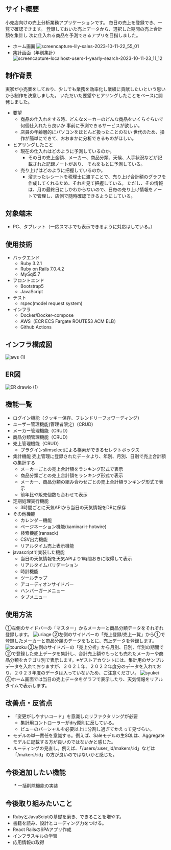 ## サイト概要
小売店向けの売上分析業務アプリケーションです。
毎日の売上を登録でき、一覧で確認できます。
登録しておいた売上データから、選択した期間の売上合計額を集計し
次に仕入れる商品を予測できるアプリを目指しました。
* ホーム画面
![screencapture-lily-sales-2023-10-11-22_55_01](https://github.com/misaku54/uriage_app/assets/123493228/95b0a91e-a9c4-42f6-98c1-30b6878332de)
* 集計画面（年別集計）
![screencapture-localhost-users-1-yearly-search-2023-10-11-23_11_12](https://github.com/misaku54/uriage_app/assets/123493228/75907f33-db1b-41de-a447-276b231e8c33)
## 制作背景
実家が小売業をしており、少しでも業務を効率化し業績に貢献したいという思いから制作を決意しました。
いただいた要望やヒアリングしたことをベースに開発しました。
* 要望
  * 商品の仕入れをする時、どんなメーカーのどんな商品をいくらぐらいで何個仕入れたら良いか
    事前に予測できるサービスが欲しい。
  * 店員の年齢層的にパソコンをほとんど扱ったことのない
    世代のため、操作が簡単にできて、おおまかに分析できるものがほしい。
* ヒアリングしたこと
  * 現在の仕入れはどのように予測しているのか。
    * その日の売上金額、メーカー、商品分類、天候、人手状況などが記載された記録ノートがあり、
      それをもとに予測している。
  * 売り上げはどのように把握しているのか。
    * 溜まったレシートを税理士に渡すことで、売り上げ合計額のグラフを作成してくれるため、それを見て把握している。
      ただし、その情報は、月の最終日にしかわからないので、日毎の売り上げ情報をノートで管理し、店側で随時確認できるようにしている。
## 対象端末
* PC、タブレット（一応スマホでも表示できるように対応はしている。）
## 使用技術
* バックエンド
  * Ruby 3.2.1
  * Ruby on Rails 7.0.4.2
  * MySql5.7
* フロントエンド
  * Bootstrap5
  * JavaScript
* テスト
  * rspec(model request system)
* インフラ
  * Docker/Docker-compose
  * AWS（ECR ECS Fargate ROUTE53 ACM ELB）
  * Github Actions  
## インフラ構成図
![aws (1)](https://github.com/misaku54/uriage_app/assets/123493228/2347a9c4-cbce-4857-ae78-f149526bfe7c)
## ER図
![ER drawio (1)](https://github.com/misaku54/uriage_app/assets/123493228/3665dedc-7364-4008-a488-739106d6f175)
## 機能一覧
* ログイン機能（クッキー保存、フレンドリーフォワーディング）
* ユーザー管理機能(管理者限定)（CRUD）
* メーカー管理機能（CRUD）
* 商品分類管理機能（CRUD）
* 売上管理機能（CRUD）
  * プラグインslimselectによる検索ができるセレクトボックス
* 集計機能
  売上管理に登録されたデータより、年別、月別、日別で売上合計額の集計する
  * メーカーごとの売上合計額をランキング形式で表示
  * 商品分類ごとの売上合計額をランキング形式で表示
  * メーカー、商品分類の組み合わせごとの売上合計額ランキング形式で表示
  * 前年比や販売個数も合わせて表示
* 定期処理実行機能
  * 3時間ごとに天気APIから当日の天気情報をDBに保存
* その他機能
  * カレンダー機能
  * ページネーション機能(kaminari＋hotwire)
  * 検索機能(ransack)
  * CSV出力機能
  * リアルタイム売上表示機能
* javascriptで実装した機能
  * 当日の天気情報を天気APIより1時間おきに取得して表示
  * リアルタイムバリデーション
  * 時計機能
  * ツールチップ
  * アコーディオンサイドバー
  * ハンバーガーメニュー
  * タブメニュー
## 使用方法
①左側のサイドバーの「マスター」からメーカーと商品分類データをそれぞれ登録します。
![uriage](https://github.com/misaku54/uriage_app/assets/123493228/94a5fb55-260c-4a1d-bbb6-d84db95266bf)
②左側のサイドバーの「売上登録/売上一覧」から①で登録したメーカーと商品分類のデータをもとに、売上データを登録します。
![touroku](https://github.com/misaku54/uriage_app/assets/123493228/80787d85-5d6f-4b0b-ac38-db8621221fe5)
③左側のサイドバーの「売上分析」から月別、日別、年別の期間で②で登録した売上データを集計し、合計売上額やもっとも売れたメーカーや商品分類をカテゴリ別で表示します。※ゲストアカウントには、集計用のサンプルデータを入れておりますが、２０２１年、２０２２年度分のデータを入れており、２０２３年度のデータは入っていないため、ご注意ください。
![syukei](https://github.com/misaku54/uriage_app/assets/123493228/7182ab76-3db9-46fb-b664-6fe5f157ccfb)
④ホーム画面では当日の売上データをグラフで表示したり、天気情報をリアルタイムで表示します。
## 改善点・反省点
 * 「変更がしやすいコード」を意識したリファクタリングが必要
    * 集計用コントローラーがdry原則に反している。
    * ビューのパーシャルを必要以上に分割し過ぎてかえって見づらい。
 * モデルの単一責任を意識する。例えば、Saleモデルの生SQLは、Aggregateモデルに記載する方が良いのではないかと感じた。
 * ルーティングの見直し。例えば、「/users/:user_id/makers/:id」などは「/makers/:id」の方が良いのではないかと感じた。
## 今後追加したい機能
　　* 一括削除機能の実装
## 今後取り組みたいこと
* RubyとJavaSciptの基礎を磨き、できることを増やす。
* 書籍を読み、設計とコーディング力をつける。
* React RailsのSPAアプリ作成
* インフラスキルの学習
* 応用情報の取得
